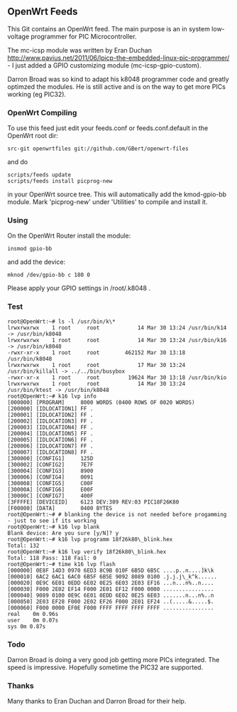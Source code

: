 ## OpenWrt Feeds

This Git contains an OpenWrt feed. The main purpose is an in system low-voltage programmer for PIC Microcontroller.

The mc-icsp module was written by Eran Duchan http://www.pavius.net/2011/06/lpicp-the-embedded-linux-pic-programmer/ -
I just added a GPIO customizing module (mc-icsp-gpio-custom).

Darron Broad was so kind to adapt his k8048 programmer code and greatly optimzed the modules. He is still
active and is on the way to get more PICs working (eg PIC32). 

### OpenWrt Compiling

To use this feed just edit your feeds.conf or feeds.conf.default in the OpenWrt root dir:

<pre><code>src-git openwrtfiles git://github.com/GBert/openwrt-files</pre></code>
and do
<pre><code>scripts/feeds update
scripts/feeds install picprog-new</pre></code>
in your OpenWrt source tree. This will automatically add the kmod-gpio-bb module.
Mark 'picprog-new' under 'Utilities' to compile and install it.

### Using
On the OpenWrt Router install the module:
<pre><code>insmod gpio-bb</pre></code>
and add the device:
<pre><code>mknod /dev/gpio-bb c 180 0</pre></code>
Please apply your GPIO settings in /root/.k8048 .
### Test
<pre><code>root@OpenWrt:~# ls -l /usr/bin/k\*
lrwxrwxrwx    1 root     root            14 Mar 30 13:24 /usr/bin/k14 -> /usr/bin/k8048
lrwxrwxrwx    1 root     root            14 Mar 30 13:24 /usr/bin/k16 -> /usr/bin/k8048
-rwxr-xr-x    1 root     root        462152 Mar 30 13:18 /usr/bin/k8048
lrwxrwxrwx    1 root     root            17 Mar 30 13:24 /usr/bin/killall -> ../../bin/busybox
-rwxr-xr-x    1 root     root         19624 Mar 30 13:18 /usr/bin/kio
lrwxrwxrwx    1 root     root            14 Mar 30 13:24 /usr/bin/ktest -> /usr/bin/k8048
root@OpenWrt:~# k16 lvp info
[000000] [PROGRAM]     8000 WORDS (0400 ROWS OF 0020 WORDS)
[200000] [IDLOCATION1] FF .
[200001] [IDLOCATION2] FF .
[200002] [IDLOCATION3] FF .
[200003] [IDLOCATION4] FF .
[200004] [IDLOCATION5] FF .
[200005] [IDLOCATION6] FF .
[200006] [IDLOCATION7] FF .
[200007] [IDLOCATION8] FF .
[300000] [CONFIG1]     125D
[300002] [CONFIG2]     7E7F
[300004] [CONFIG3]     8900
[300006] [CONFIG4]     0091
[300008] [CONFIG5]     C00F
[30000A] [CONFIG6]     E00F
[30000C] [CONFIG7]     400F
[3FFFFE] [DEVICEID]    6123 DEV:309 REV:03 PIC18F26K80
[F00000] [DATA]	       0400 BYTES
root@OpenWrt:~# # blanking the device is not needed before progamming - just to see if its working
root@OpenWrt:~# k16 lvp blank
Blank device: Are you sure [y/N]? y
root@OpenWrt:~# k16 lvp programm 18f26k80\_blink.hex 
Total: 132
root@OpenWrt:~# k16 lvp verify 18f26k80\_blink.hex 
Total: 118 Pass: 118 Fail: 0
root@OpenWrt:~# time k16 lvp flash
[000000] 0E8F 14D3 0970 6ED3 8C9B 010F 6B5D 6B5C ....p..n....]k\k
[000010] 6AC2 6AC1 6AC0 6B5F 6B5E 9092 8089 0100 .j.j.j\_k^k......
[000020] 0E9C 6E01 0EDD 6E02 0E25 6E03 2E03 EF16 ...n...n%..n....
[000030] F000 2E02 EF14 F000 2E01 EF12 F000 0000 ................
[000040] 9089 0100 0E9C 6E01 0EDD 6E02 0E25 6E03 .......n...n%..n
[000050] 2E03 EF28 F000 2E02 EF26 F000 2E01 EF24 ..(.....&.....$.
[000060] F000 0000 EF0E F000 FFFF FFFF FFFF FFFF ................
real	0m 0.96s
user	0m 0.07s
sys	0m 0.87s
</pre></code>

### Todo

Darron Broad is doing a very good job getting more PICs integrated. The speed is impressive.
Hopefully sometime the PIC32 are supported.
 
### Thanks

Many thanks to Eran Duchan and Darron Broad for their help.
